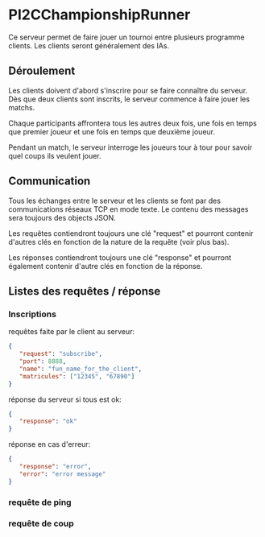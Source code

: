 # PI2CChampionshipRunner

Ce serveur permet de faire jouer un tournoi entre plusieurs programme clients. Les clients seront généralement des IAs.

## Déroulement

Les clients doivent d'abord s'inscrire pour se faire connaître du serveur. Dès que deux clients sont inscrits, le serveur commence à faire jouer les matchs.

Chaque participants affrontera tous les autres deux fois, une fois en temps que premier joueur et une fois en temps que deuxième joueur.

Pendant un match, le serveur interroge les joueurs tour à tour pour savoir quel coups ils veulent jouer.

## Communication

Tous les échanges entre le serveur et les clients se font par des communications réseaux TCP en mode texte. Le contenu des messages sera toujours des objects JSON.

Les requêtes contiendront toujours une clé "request" et pourront contenir d'autres clés en fonction de la nature de la requête (voir plus bas).

Les réponses contiendront toujours une clé "response" et pourront également contenir d'autre clés en fonction de la réponse.

## Listes des requêtes / réponse

### Inscriptions

requêtes faite par le client au serveur:

```json
{
   "request": "subscribe",
   "port": 8888,
   "name": "fun_name_for_the_client",
   "matricules": ["12345", "67890"]
}
```

réponse du serveur si tous est ok:

```json
{
   "response": "ok"
}
```

réponse en cas d'erreur:

```json
{
   "response": "error",
   "error": "error message"
}
```

### requête de ping

### requête de coup

